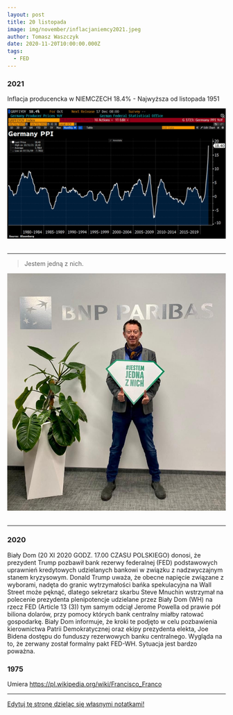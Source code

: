 ```yaml
---
layout: post
title: 20 listopada
image: img/november/inflacjaniemcy2021.jpeg
author: Tomasz Waszczyk
date: 2020-11-20T10:00:00.000Z
tags:
  - FED
---
```


### 2021

Inflacja producencka w NIEMCZECH 18.4% - Najwyższa od listopada 1951

<img src="./img/november/inflacjaniemcy2021.jpeg"><br><br>

---

> Jestem jedną z nich.

<img src="./img/november/jednaznich.jpeg"><br><br>

---

### 2020

Biały Dom (20 XI 2020 GODZ. 17.00 CZASU POLSKIEGO) donosi, że prezydent Trump pozbawił bank rezerwy federalnej (FED) podstawowych uprawnień kredytowych udzielanych bankowi w związku z nadzwyczajnym stanem kryzysowym. Donald Trump uważa, że obecne napięcie związane z wyborami, nadęta do granic wytrzymałości bańka spekulacyjna na Wall Street może pęknąć, dlatego sekretarz skarbu Steve Mnuchin wstrzymał na polecenie prezydenta plenipotencje udzielane przez Biały Dom (WH) na rzecz FED  (Article 13 (3)) tym samym odciął Jerome Powella od prawie pół biliona dolarów, przy pomocy których  bank centralny miałby ratować gospodarkę. Biały Dom informuje, że kroki te podjęto w celu pozbawienia kierownictwa Patrii Demokratycznej oraz ekipy prezydenta elekta, Joe Bidena dostępu do funduszy rezerwowych banku centralnego. Wygląda na to, że zerwany został formalny pakt FED-WH. Sytuacja jest bardzo poważna.

<!-- „Moja żona ma covida. Modlę się, żeby nie musiała iść do szpitala. Oddziały covidowe to umieralnie” (rezydent anestezjologii) 
Dokładnie miesiąc temu minister Adam Niedzielski zapowiedział „podwojenie dostępnej bazy łóżek” dla pacjentów zakażonych wirusem. I udało się! Było 15 tys. łóżek, jest 35 tys. W ciągu 30 dni przybyło 20 tys.!
Są jednak pytania: czy stoi przy nich odpowiedni sprzęt? Mają dostęp do tlenu? Skąd wzięto lekarzy, pielęgniarki, ratowników, by je obsługiwali? Łóżka są na serio? Czy też dyrektorzy szpitali, by poprawić humor ministrowi, tworzyli je szybkim pociągnięciem pisaka, robiąc np. z interny „internę covidową”?
Statystycznie wyglądamy świetnie – tylko 60 proc. łóżek covidowych jest zajętych. Do tego mamy 657 wolnych respiratorów (wypada po 41 na województwo). Zachorowań mniej. 
Tylko dlaczego bijemy rekordy w liczbie zgonów? Zadzwoniłem do lekarza, który od miesięcy jest na pierwszej linii. Zapytałem, czy tak samo jak premier Morawiecki uważa, że osiągamy delikatną przewagę w walce z wirusem.
„Redaktorze,
telefon w lekarskim nie milknie. Przez cały dyżur biegam po siedmiopiętrowym szpitalu: laryngologia, okulistyka, chirurgia dziecięca, pulmonologia, ginekologia, chirurgia, ortopedia, onkologia, hematologia, radiologia, pediatria... Konsultacje, wkłucia centralne, reanimacja.
Pacjenci umierają. Mój ostatni 24-godzinny dyżur odmierzała śmierć: zgon, zgon... pizza (zdążyłem zjeść połowę, bo mnie wezwali), zgon, zgon... Półtorej godziny snu i znów wezwanie. „Leć, bo się pacjent załamał”. Biegnę. Nie dobiegłem na czas. Taki dyżur to standard.
Wieszasz kartkę i już
Wiesz, że tych ludzi można byłoby uratować? Na pewno by żyli, gdyby to, co widzisz w statystykach, odpowiadało prawdzie. Mówisz, że „statystycznie” mamy zapas łóżek dla pacjentów covidowych.
Opowiem ci, jakie to łóżka. Nasz szpital od początku pandemii przechodzi ciągłe reorganizacje. Najpierw covidowcy leżeli w wydzielonym budynku, potem tworzono miejsca covidowe na poszczególnych oddziałach, potem część pacjentów covidowych przeniesiono do innego skrzydła.
To wszystko oznacza chaos. Na laryngologii jest oddział covidowy, laryngologia jest tam, gdzie okulistyka, okulistyka tam, gdzie chirurgia dziecięca, chirurgia dziecięca tam, gdzie pediatria... A jutro może się to zmienić.
Każda z tych rotacji przynosi statystyczne zwiększenie liczby łóżek covidowych. Jak? Wieszasz kartkę na drzwiach: „Oddział covidowy” – i już! Ale co to za oddział covidowy bez respiratorów, sprzętu, personelu? Sprzęt w kartonach: cewniki naczyniowe, cewniki pęcherzowe. Personel przypadkowy, z łapanki.
                                             ***
Zakładam wkłucie centralne. Sam go na jałowo nie założę. Musi ktoś pomagać. Jest pielęgniarka, ale ona nie wie, gdzie co leży:
– Doktorze, ja nie jestem z tego oddziału.
– Ja też nie.
– Może w tych kartonach.
– Może.
Czas leci. Chory pogarsza się oddechowo.
– Co to za pacjent?
Milczenie.
– Jakie ma obciążenia?
Milczenie.
Wszystkie pielęgniarki są z innych oddziałów. Nie mają prawa kojarzyć tych pacjentów – cztery dziewczyny na 40 pacjentów!
Kolejne wezwanie. Covidowa interna. Pacjent niewydolny oddechowo. Intubuję, reanimuję. 5, 10, 15 minut. Żadnego efektu. Jestem wykończony. W 20. minucie padam, nie jestem w stanie ratować go dalej. Przerywam. Patrzę na niego, całkiem młody gość. Rocznik 65. Myślałem, że się uda.
                                            ***
Ktoś mnie puka w plecy. Pielęgniarka z interny: – Doktorze, a możesz spojrzeć, bo tam nam się jeszcze jedna pani pogarsza. Babcia. Obrzęki, zmiany pozakrzepowe na kończynach dolnych. Każę ją położyć na brzuchu. Saturacja się poprawia.
– Jaki lekarz prowadzi?
Nikt nie wie.
– Dobra, pani musi tak leżeć.
Po kilku godzinach łapie mnie internistka.
– Pan reanimował moją pacjentkę?
– Ja? Chyba nie…
– Taka starsza pani na internie.
– Na internie przekładałem jedną panią na brzuch.
– O nią chodzi.
– Co z nią?
– Jak przyszłam, to była martwa… Jakby pan napisał, że była konsultacja anestezjologiczna...
Nawet nie zauważyła, kiedy pacjentka jej zeszła! Teraz szuka dupokrytki. I co ja mogę napisać? Brak dalszych wskazań do eskalacji terapii, czyli że była nie do uratowania? Napiszę. Pomogę. Doktor jest sama na oddziale, też musi biegać po całym szpitalu i konsultować internistycznie. Nie ma szans, żeby to ogarnęła.
                                                 ***
Wzywają mnie do założenia wkłucia centralnego dla covidowca. Dziadek, 80 lat. W bardzo złym stanie. Niewydolny krążeniowo, obrzęknięty. Zakładam wkłucie. Piszę w konsultacji prośbę o wykonanie gazometrii i biegnę. Wzywają mnie na inne oddziały.
O godz. 2:45 znów wezwanie do tego samego pacjenta: „Pacjent pogarszający się oddechowo”. Wracam. Dobijam się do drzwi, dzwonię. Na oddziale nie ma personelu. Za drzwiami pacjenci covidowi. Jeden z nich właśnie się załamuje!
Idę w zakontaminowanym kombinezonie przez czystą część. Nie powinienem tego robić, ale człowiek chyba tam umiera. Pacjent leży na płasko, na plecach. Monitor obok, czujnik saturacji obok. Stoją sobie. Nie zostały podłączone. Podnoszę wezgłowie, podnoszę pacjenta. Uzyskuję saturację 85. Trzeba pilnie wykonać ileś czynności. Ale tu, kurwa, nie ma nikogo. Komu mam to zlecić?
Wychodzę. Mijam pacjentów leżących na łóżkach. Starzy, niedołężni ludzie. Na ścianie kartka: „Telefon do pielęgniarek...”. Wiem, że żaden z pacjentów nie jest w stanie zatelefonować.
Te oddziały to umieralnie. Są po to, żeby ludzie nie schodzili na ulicy.
                                                  ***
A ja? Kiedy ostatnio widziałem swoich pacjentów? A przecież mój oddział to OIOM! Pacjenci na stronie brudnej pod respiratorami, na czystej po wstrząsach, z zapaleniem otrzewnych, trzeba pilnować gospodarki wodnoelektrolitowej. Kiedy mam to robić, skoro konsultuję i reanimuję? Kto jest bez winy?
Pamiętam z ostatnich dni jednego z covidowych pacjentów. Konsultowałem go na jakimś oddziale. Jak podszedłem do niego, miał niecałe 60 proc. saturacji. Patrzę, a w jego nogach leżą wąsy tlenowe!
– Dlaczego to nie jest podłączone? – krzyczę do pielęgniarki.
– A bo nie ma kto mu tego podłączyć, doktorze!
Jezu! To zakładam te wąsy. Mija doba. Pacjent niewydolny oddechowo trafia do mnie na OIOM. Leży sobie pod respiratorem, leży, aż się butla z tlenem skończyła. I zmarł. Taka to, kurwa, smutna przygoda się zdarzyła.
Dziwisz się? A ja wcale się nie dziwię. Na stronie brudnej na 19 pacjentów są trzy pielęgniarki. Powinno być dziesięć. Jedna na dwa stanowiska. Tlen w butlach, butle na dwukołowych wózkach przywiązane łańcuchami. Tak tu jest.
Jeszcze pójdziemy za to siedzieć. To jest przecież sprawa do prokuratury. I co ja powiem: „Pacjent zmarł, bo skończyła się butla z tlenem, bo nie było komu przypilnować, bo jest mało pielęgniarek”? A co to obchodzi żonę tego faceta? Albo pana prokuratora? Jak widzisz, trudno przeżyć w moim szpitalu. Tu musisz mieć szczęście. Jak ktoś spostrzeże, że butla się kończy, będzie OK.
Czytaj też: Lekarze alarmują. Zaraz będziemy tu mieli Lombardię
Tlenu nie ma, nikt nie powiedział
Dlaczego używamy butli? Brak tlenu w instalacji szpitalnej. Za dużo pacjentów podłączonych do respiratorów. Oczywiście, nikt nam niczego nie powiedział. Wszystko sprawdza się na żywym organizmie. Podłączam pacjenta pod respirator. Nie działa. Drugi? Lepiej. Po chwili dzwoni lekarka: – Coś się dzieje złego z pacjentem. Desaturuje!
Sprawdzamy. Respirator nastawiony na 100 proc. podaje tylko w 36 proc. Wtedy wpadliśmy na to, że trzeba sprowadzić butlę, bo w ścianie ciśnienie jest zbyt niskie.
                                               ***
Na interwencję do drugiego budynku szpitalnego, gdzie jest kilka „lżejszych” oddziałów covidowych, jeździmy karetką. Leczy tam fajny hematolog, miły chirurg, neurolog, nefrolog. Ale nie ma anestezjologów, lekarzy medycyny ratunkowej ani sprzętu. Więc jak się ktoś pogorszy, muszą wzywać nas. Najczęściej wzywają na ostatnią chwilę.
Dlaczego? Otóż mają jeden monitor i dwa pulsoksymetry na oddział. Jeśli chory nie jest podłączony do sprzętu, to oni nie widzą, że się pogarsza. Tym bardziej że przy covidzie pacjenci z saturacją 70 proc. potrafią logicznie rozmawiać. Nie widać problemów. Aż nagle bach... Oni reagują, jak nastąpi to bach. Mówiąc wprost – jak pacjent zsinieje, dzwonią po nas.
Respirator wziąć. Lifepacka: monitor z funkcją defibrylacji, kardiowersji brać. Plecak z ambu, z lekami, rurkami. Leki z lodówki. Dygam z tym do karetki. Z pielęgniarką przebieramy się w kombinezony. A pacjent się tam dusi.
Rzadko udaje się zdążyć. Jesteśmy w drodze i dostajemy informację: „Możecie wracać, już po wszystkim”. Czasami nas nawet nie wołają. Widzą, że i tak nie zdążymy. I to też jest statystyka w praktyce. Na tamtych oddziałach są wyłącznie łóżka covidowe, które widzi w tabelkach pan minister. Ale są to łóżka bez dostępu do tlenu, bez sprzętu pomiarowego i bez personelu.
                                                   ***
Na interwencję zawsze chcę brać ze sobą pielęgniarkę z OIOM. One są doświadczone, znają się na rzeczy. Gdy trwa reanimacja, chcesz kogoś takiego obok siebie.
Proszę je: „No pojedź ze mną” – i chyba nie muszę ci mówić, jaki jest ich stosunek do moich próśb. „Doktor, a może byś znalazł kogoś innego, co?”.
Nie mam pretensji. Są upocone, umęczone, ledwie stoją. „Ratowanie życia” brzmi pięknie, ale to ciężka fizyczna praca. Pacjent waży 150 kg. Przenieś go z pielęgniarką na nosze!
Wspominałem ci, że z okazji 11 listopada szpital wypłacał nagrody za walkę z covidem? Dostali różni ludzie: pan związkowiec, pani z kadr... Nie dosłała żadna z oiomowych pielęgniarek.
                                               ***
Anestezjolog ma grubą skórę. Często oglądamy śmierć. Mamy taką pracę. Mówimy: „mogę reanimować i jeść kanapkę”, ale dziś łapię się za głowę. Jesteśmy wykończeni fizycznie i psychicznie. A to nie jest nawet środek epidemii. Miesiące walki przed nami. Wypłaszczanie krzywej widać tylko w ministerstwie. I chyba tylko dzięki sztuczkom matematycznym. Bo u nas jest dramat.
Wczoraj zakaziła się moja żona. Ciągle myślę, co zrobić, jak się pogorszy oddechowo. Zostawiać ją w domu? Słać do szpitala? Ale kto się nią tam zajmie, jak nie będzie mnie obok? Czy przepracowany lekarz albo pielęgniarka zauważy, że tlen w butli się kończy? Skoro ja się boję, co muszą przeżywać inni ludzie, którzy nie są lekarzami?
Myślę, że niedługo też się zakażę. Prawdę mówiąc, liczę na to. Chciałbym odpocząć od tego burdelu.
Pozdrawiam
P.” -->

### 1975

Umiera https://pl.wikipedia.org/wiki/Francisco_Franco

---

<a href="https://github.com/TomaszWaszczyk/historia.waszczyk.com/edit/master/src/content/november-20.md" target="_blank">Edytuj tę stronę dzieląc się własnymi notatkami!</a>
